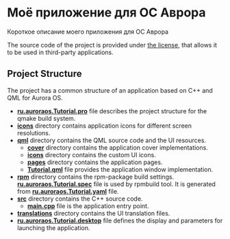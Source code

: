 # Моё приложение для ОС Аврора

Короткое описание моего приложения для ОС Аврора

The source code of the project is provided under
[the license](LICENSE.BSD-3-CLAUSE.md),
that allows it to be used in third-party applications.

## Project Structure

The project has a common structure
of an application based on C++ and QML for Aurora OS.

* **[ru.auroraos.Tutorial.pro](ru.auroraos.Tutorial.pro)** file
  describes the project structure for the qmake build system.
* **[icons](icons)** directory contains application icons for different screen resolutions.
* **[qml](qml)** directory contains the QML source code and the UI resources.
  * **[cover](qml/cover)** directory contains the application cover implementations.
  * **[icons](qml/icons)** directory contains the custom UI icons.
  * **[pages](qml/pages)** directory contains the application pages.
  * **[Tutorial.qml](qml/Tutorial.qml)** file
    provides the application window implementation.
* **[rpm](rpm)** directory contains the rpm-package build settings.
  **[ru.auroraos.Tutorial.spec](rpm/ru.auroraos.Tutorial.spec)** file is used by rpmbuild tool.
  It is generated from **[ru.auroraos.Tutorial.yaml](rpm/ru.auroraos.Tutorial.yaml)** file.
* **[src](src)** directory contains the C++ source code.
  * **[main.cpp](src/main.cpp)** file is the application entry point.
* **[translations](translations)** directory contains the UI translation files.
* **[ru.auroraos.Tutorial.desktop](ru.auroraos.Tutorial.desktop)** file
  defines the display and parameters for launching the application.